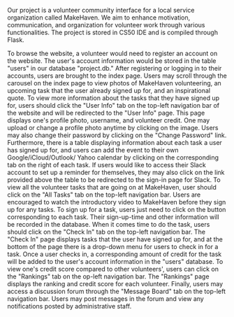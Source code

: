 Our project is a volunteer community interface for a local service organization called MakeHaven. We aim to enhance motivation, communication, and organization for volunteer work through various functionalities. The project is stored in CS50 IDE and is compiled through Flask.

To browse the website, a volunteer would need to register an account on the website. The user's account information would be stored in the table "users" in our database "project.db."
After registering or logging in to their accounts, users are brought to the index page. Users may scroll through the carousel on the index page to view photos of MakeHaven volunteering, an upcoming task that the user already signed up for, and an inspirational quote.
To view more information about the tasks that they have signed up for, users should click the "User Info" tab on the top-left navigation bar of the website and will be redirected to the "User Info" page. This page displays one's profile photo, username, and volunteer credit. One may upload or change a profile photo anytime by clicking on the image. Users may also change their password by clicking on the "Change Password" link. Furthermore, there is a table displaying information about each task a user has signed up for, and users can add the event to their own Google/iCloud/Outlook/ Yahoo calendar by clicking on the corresponding tab on the right of each task. If users would like to access their Slack account to set up a reminder for themselves, they may also click on the link provided above the table to be redirected to the sign-in page for Slack.
To view all the volunteer tasks that are going on at MakeHaven, user should click on the "All Tasks" tab on the top-left navigation bar. Users are encouraged to watch the introductory video to MakeHaven before they sign up for any tasks. To sign up for a task, users just need to click on the button corresponding to each task. Their sign-up-time and other information will be recorded in the database.
When it comes time to do the task, users should click on the "Check In" tab on the top-left navigation bar. The "Check In" page displays tasks that the user have signed up for, and at the bottom of the page there is a drop-down menu for users to check in for a task. Once a user checks in, a corresponding amount of credit for the task will be added to the user's account information in the "users" database.
To view one's credit score compared to other volunteers', users can click on the "Rankings" tab on the op-left navigation bar. The "Rankings" page displays the ranking and credit score for each volunteer.
Finally, users may access a discussion forum through the "Message Board" tab on the top-left navigation bar. Users may post messages in the forum and view any notifications posted by administrative staff.